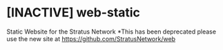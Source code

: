 # [INACTIVE] web-static
Static Website for the Stratus Network
*This has been deprecated please use the new site at https://github.com/StratusNetwork/web
